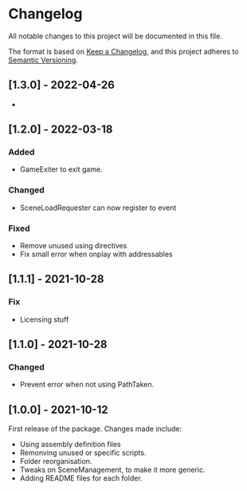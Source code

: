 # Changelog
All notable changes to this project will be documented in this file.

The format is based on [Keep a Changelog](https://keepachangelog.com/en/1.0.0/),
and this project adheres to [Semantic Versioning](https://semver.org/spec/v2.0.0.html).

## [1.3.0] - 2022-04-26
- 

## [1.2.0] - 2022-03-18
### Added
- GameExiter to exit game.

### Changed
- SceneLoadRequester can now register to event

### Fixed
- Remove unused using directives
- Fix small error when onplay with addressables


## [1.1.1] - 2021-10-28
### Fix
- Licensing stuff


## [1.1.0] - 2021-10-28
### Changed
- Prevent error when not using PathTaken.


## [1.0.0] - 2021-10-12
First release of the package. Changes made include: 
- Using assembly definition files
- Remonving unused or specific scripts.
- Folder reorganisation.
- Tweaks on SceneManagement, to make it more generic.
- Adding README files for each folder.
